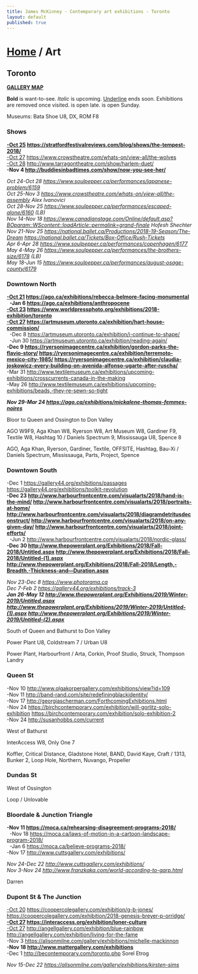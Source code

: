 ```yaml
---
title: James McKinney - Contemporary art exhibitions - Toronto
layout: default
published: true
---
```


# [Home](/) / Art

## Toronto

**[GALLERY MAP](https://www.google.com/maps/d/u/0/edit?mid=1sMiga7vQsqWdqEVQCqHsxjX2jeU)**

<span class="glyphicon glyphicon-info-sign" aria-hidden="true"></span> <strong>Bold</strong> is want-to-see. <em>Italic</em> is upcoming. <u>Underline</u> ends soon. Exhibitions are removed once visited. <span class="glyphicon glyphicon-time" aria-hidden="true"></span> is open late. <span class="glyphicon glyphicon-calendar" aria-hidden="true"></span> is open Sunday.

<span class="glyphicon glyphicon-calendar" aria-hidden="true"></span> <span class="glyphicon glyphicon-time" aria-hidden="true"></span> Museums: Bata Shoe U8, DX, ROM F8

### Shows

**<u>-Oct 25</u> <https://stratfordfestivalreviews.com/blog/shows/the-tempest-2018/>**  
<u>-Oct 27</u> <https://www.crowstheatre.com/whats-on/view-all/the-wolves>  
<u>-Oct 28</u> <http://www.tarragontheatre.com/show/harlem-duet/>  
**-Nov 4 <http://buddiesinbadtimes.com/show/now-you-see-her/>**  

_Oct 24-Oct 28 <https://www.soulpepper.ca/performances/japanese-problem/6159>_  
_Oct 25-Nov 3 <https://www.crowstheatre.com/whats-on/view-all/the-assembly> Alex Ivanovici_  
_Oct 28-Nov 25 <https://www.soulpepper.ca/performances/escaped-alone/6160> (LB)_  
_Nov 14-Nov 18 <https://www.canadianstage.com/Online/default.asp?BOparam::WScontent::loadArticle::permalink=grand-finale> Hofesh Shechter_  
_Nov 21-Nov 25 <https://national.ballet.ca/Productions/2018-19-Season/The-Dream> <https://national.ballet.ca/Tickets/Box-Office/Rush-Tickets>_  
_Apr 6-Apr 28 <https://www.soulpepper.ca/performances/copenhagen/6177>_  
_May 4-May 26 <https://www.soulpepper.ca/performances/the-brothers-size/6178> (LB)_  
_May 18-Jun 15 <https://www.soulpepper.ca/performances/august-osage-county/6179>_  

### Downtown North

**<u>-Oct 21</u> <https://ago.ca/exhibitions/rebecca-belmore-facing-monumental>**  
  **-Jan 6 <https://ago.ca/exhibitions/anthropocene>**  
**<u>-Oct 23</u> <https://www.worldpressphoto.org/exhibitions/2018-exhibition/toronto>**  
**<u>-Oct 27</u> <https://artmuseum.utoronto.ca/exhibition/hart-house-commission/>**  
  -Dec 8 <https://artmuseum.utoronto.ca/exhibition/i-continue-to-shape/>  
  -Jun 30 <https://artmuseum.utoronto.ca/exhibition/reading-again/>  
**-Dec 9 <https://ryersonimagecentre.ca/exhibition/gordon-parks-the-flavio-story/> <https://ryersonimagecentre.ca/exhibition/terremoto-mexico-city-1985/> <https://ryersonimagecentre.ca/exhibition/claudia-joskowicz-every-building-on-avenida-alfonso-ugarte-after-ruscha/>**  
-Mar 31 <http://www.textilemuseum.ca/exhibitions/upcoming-exhibitions/crosscurrents-canada-in-the-making>  
-May 26 <http://www.textilemuseum.ca/exhibitions/upcoming-exhibitions/beads,-they-re-sewn-so-tight>  

_**Nov 29-Mar 24 <https://ago.ca/exhibitions/mickalene-thomas-femmes-noires>**_  

<span class="glyphicon glyphicon-info-sign" aria-hidden="true"></span> Bloor to Queen and Ossington to Don Valley

<span class="glyphicon glyphicon-time" aria-hidden="true"></span> AGO W9F9, Aga Khan W8, Ryerson W8, Art Museum W8, Gardiner F9, Textile W8, Hashtag 10 / Daniels Spectrum 9, Mississauga U8, Spence 8

<span class="glyphicon glyphicon-calendar" aria-hidden="true"></span> AGO, Aga Khan, Ryerson, Gardiner, Textile, OFFSITE, Hashtag, Bau-Xi / Daniels Spectrum, Mississauga, Parts, Project, Spence

### Downtown South

-Dec 1 <https://gallery44.org/exhibitions/passages> <https://gallery44.org/exhibitions/toolkit-revolution>  
**-Dec 23 <http://www.harbourfrontcentre.com/visualarts/2018/hand-is-the-mind/> <http://www.harbourfrontcentre.com/visualarts/2018/portraits-at-home/> <http://www.harbourfrontcentre.com/visualarts/2018/diagramdetritusdeconstruct/> <http://www.harbourfrontcentre.com/visualarts/2018/on-any-given-day/> <http://www.harbourfrontcentre.com/visualarts/2018/joint-efforts/>**  
  -Jun 2 <http://www.harbourfrontcentre.com/visualarts/2018/nordic-glass/>  
**-Dec 30 <http://www.thepowerplant.org/Exhibitions/2018/Fall-2018/Untitled.aspx> <http://www.thepowerplant.org/Exhibitions/2018/Fall-2018/Untitled-(1).aspx> <http://www.thepowerplant.org/Exhibitions/2018/Fall-2018/Length,-Breadth,-Thickness-and—Duration.aspx>**  

_Nov 23-Dec 8 <https://www.photorama.ca>_  
_Dec 7-Feb 2 <https://gallery44.org/exhibitions/track-3>_  
_**Jan 26-May 12 <http://www.thepowerplant.org/Exhibitions/2019/Winter-2019/Untitled.aspx> <http://www.thepowerplant.org/Exhibitions/2019/Winter-2019/Untitled-(1).aspx> <http://www.thepowerplant.org/Exhibitions/2019/Winter-2019/Untitled-(2).aspx>**_  

<span class="glyphicon glyphicon-info-sign" aria-hidden="true"></span> South of Queen and Bathurst to Don Valley

<span class="glyphicon glyphicon-time" aria-hidden="true"></span> Power Plant U8, Coldstream 7 / Urban U8

<span class="glyphicon glyphicon-calendar" aria-hidden="true"></span> Power Plant, Harbourfront / Arta, Corkin, Proof Studio, Struck, Thompson Landry

### Queen St

-Nov 10 <http://www.olgakorpergallery.com/exhibitions/view?id=109>  
-Nov 11 <http://band-rand.com/site/redefiningblackidentity/>  
-Nov 17 <http://georgiascherman.com/ForthcomingExhibitions.html>  
-Nov 24 <https://birchcontemporary.com/exhibition/will-gorlitz-solo-exhibition> <https://birchcontemporary.com/exhibition/solo-exhibition-2>  
-Nov 24 <http://susanhobbs.com/current>  

<span class="glyphicon glyphicon-info-sign" aria-hidden="true"></span> West of Bathurst

<span class="glyphicon glyphicon-time" aria-hidden="true"></span> InterAccess W8, Only One 7

<span class="glyphicon glyphicon-calendar" aria-hidden="true"></span> Koffler, Critical Distance, Gladstone Hotel, BAND, David Kaye, Craft / 1313, Bunker 2, Loop Hole, Northern, Nuvango, Propeller

### Dundas St

<span class="glyphicon glyphicon-info-sign" aria-hidden="true"></span> West of Ossington

<span class="glyphicon glyphicon-calendar" aria-hidden="true"></span> Loop / Unlovable

### Bloordale & Junction Triangle

**-Nov 11 <https://moca.ca/rehearsing-disagreement-programs-2018/>**  
  -Nov 18 <https://moca.ca/laws-of-motion-in-a-cartoon-landscape-program-2018/>  
  -Jan 6 <https://moca.ca/believe-programs-2018/>  
-Nov 17 <http://www.cuttsgallery.com/exhibitions/>  

_Nov 24-Dec 22 <http://www.cuttsgallery.com/exhibitions/>_  
_Nov 3-Nov 24 <http://www.franzkaka.com/world-according-to-garp.html>_  

<span class="glyphicon glyphicon-calendar" aria-hidden="true"></span> Darren

### Dupont St & The Junction

<u>-Oct 20</u> <https://coopercolegallery.com/exhibition/g-b-jones/> <https://coopercolegallery.com/exhibition/2018-genesis-breyer-p-orridge/>  
**<u>-Oct 27</u> <https://interaccess.org/exhibition/loner-culture>**  
<u>-Oct 27</u> <http://angellgallery.com/exhibition/blue-rainbow> <http://angellgallery.com/exhibition/living-for-the-fame>  
-Nov 3 <https://alisonmilne.com/gallery/exhibitions/michelle-mackinnon>  
**-Nov 18 <http://www.mattergallery.com/exhibitions>**  
-Dec 1 <http://becontemporary.com/toronto.php> Sorel Etrog  

_Nov 15-Dec 22 <https://alisonmilne.com/gallery/exhibitions/kirsten-sims>_  

